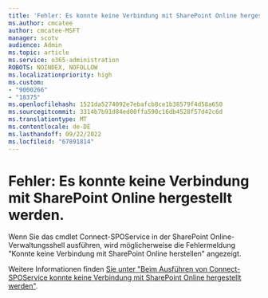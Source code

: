 ```yaml
---
title: 'Fehler: Es konnte keine Verbindung mit SharePoint Online hergestellt werden.'
ms.author: cmcatee
author: cmcatee-MSFT
manager: scotv
audience: Admin
ms.topic: article
ms.service: o365-administration
ROBOTS: NOINDEX, NOFOLLOW
ms.localizationpriority: high
ms.custom:
- "9000266"
- "18375"
ms.openlocfilehash: 1521da5274092e7ebafcb8ce1b38579f4d58a650
ms.sourcegitcommit: 3314b7b91d84ed00ffa590c16db4528f57d42c6d
ms.translationtype: MT
ms.contentlocale: de-DE
ms.lasthandoff: 09/22/2022
ms.locfileid: "67891814"
---
```

# <a name="error-could-not-connect-to-sharepoint-online"></a>Fehler: Es konnte keine Verbindung mit SharePoint Online hergestellt werden.

Wenn Sie das cmdlet Connect-SPOService in der SharePoint Online-Verwaltungsshell ausführen, wird möglicherweise die Fehlermeldung "Konnte keine Verbindung mit SharePoint Online herstellen" angezeigt. 

Weitere Informationen finden [Sie unter "Beim Ausführen von Connect-SPOService konnte keine Verbindung mit SharePoint Online hergestellt werden"](https://learn.microsoft.com/sharepoint/troubleshoot/administration/connect-sposervice-error). 